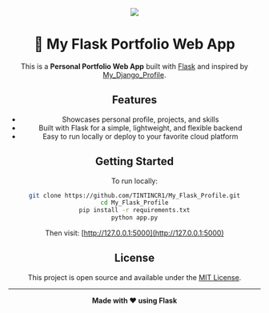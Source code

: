 <div align="center">

<p align="center">
  <img src="https://encrypted-tbn0.gstatic.com/images?q=tbn:ANd9GcSKKHLwqsvfGllqbxbGEwmQV9hrkKv8gC8NrQ&s"/>
</p>

# 🚀 My Flask Portfolio Web App

This is a **Personal Portfolio Web App** built with [Flask](https://flask.palletsprojects.com/) and inspired by [My_Django_Profile](https://github.com/TINTINCR1/My_Django_Profile.git).

## Features

- Showcases personal profile, projects, and skills
- Built with Flask for a simple, lightweight, and flexible backend
- Easy to run locally or deploy to your favorite cloud platform

## Getting Started

To run locally:

```bash
git clone https://github.com/TINTINCR1/My_Flask_Profile.git
cd My_Flask_Profile
pip install -r requirements.txt
python app.py
```

Then visit: [http://127.0.0.1:5000](http://127.0.0.1:5000)

## License

This project is open source and available under the [MIT License](LICENSE).

---

**Made with ❤️ using Flask**

</div>
